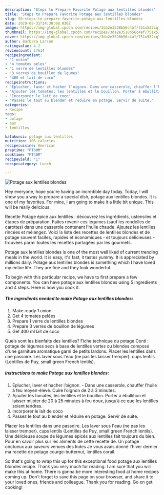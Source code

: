 ```yaml
---
description: "Steps to Prepare Favorite Potage aux lentilles blondes"
title: "Steps to Prepare Favorite Potage aux lentilles blondes"
slug: 50-steps-to-prepare-favorite-potage-aux-lentilles-blondes
date: 2020-08-31T14:30:08.030Z
image: https://img-global.cpcdn.com/recipes/3da2e3528b56c4af/751x532cq70/potage-aux-lentilles-blondes-photo-principale-de-la-recette.jpg
thumbnail: https://img-global.cpcdn.com/recipes/3da2e3528b56c4af/751x532cq70/potage-aux-lentilles-blondes-photo-principale-de-la-recette.jpg
cover: https://img-global.cpcdn.com/recipes/3da2e3528b56c4af/751x532cq70/potage-aux-lentilles-blondes-photo-principale-de-la-recette.jpg
author: Barbara Larson
ratingvalue: 4.2
reviewcount: 17614
recipeingredient:
- "1 onion"
- "4 tomates peles"
- "1 verre de lentilles blondes"
- "3 verres de bouillon de lgumes"
- "400 ml lait de coco"
recipeinstructions:
- "Éplucher, laver et hacher l’oignon. Dans une casserole, chauffer l’huile à feu moyen-élevé. Cuire l’oignon de 2 à 3 minutes."
- "Ajouter les tomates, les lentilles et le bouillon. Porter à ébullition et laisser mijoter de 20 à 25 minutes à feu doux, jusqu’à ce que les lentilles soient tendres."
- "Incorporer le lait de coco"
- "Passez le tout au blender et réduire en potage. Servir de suite."
categories:
- Recipe
tags:
- potage
- aux
- lentilles

katakunci: potage aux lentilles 
nutrition: 106 calories
recipecuisine: American
preptime: "PT38M"
cooktime: "PT40M"
recipeyield: "1"
recipecategory: Lunch

---
```



![Potage aux lentilles blondes](https://img-global.cpcdn.com/recipes/3da2e3528b56c4af/751x532cq70/potage-aux-lentilles-blondes-photo-principale-de-la-recette.jpg)

Hey everyone, hope you're having an incredible day today. Today, I will show you a way to prepare a special dish, potage aux lentilles blondes. It is one of my favorites. For mine, I am going to make it a little bit unique. This will be really delicious.

Recette Potage épicé aux lentilles : découvrez les ingrédients, ustensiles et étapes de préparation. Faites revenir ces légumes (sauf les rondelles de carottes) dans une casserole contenant l&#39;huile chaude. Ajoutez les lentilles rincées et mélangez. Voici la liste des recettes de lentilles blondes et de potage souvent faciles, rapides et économiques - et toujours délicieuses - trouvées parmi toutes les recettes partagées par les gourmets.

Potage aux lentilles blondes is one of the most well liked of current trending meals in the world. It is easy, it's fast, it tastes yummy. It is appreciated by millions daily. Potage aux lentilles blondes is something which I have loved my entire life. They are fine and they look wonderful.


To begin with this particular recipe, we have to first prepare a few components. You can have potage aux lentilles blondes using 5 ingredients and 4 steps. Here is how you cook it.

<!--inarticleads1-->

##### The ingredients needed to make Potage aux lentilles blondes:

1. Make ready 1 onion
1. Get 4 tomates pelées
1. Prepare 1 verre de lentilles blondes
1. Prepare 3 verres de bouillon de légumes
1. Get 400 ml lait de coco


Quels sont les bienfaits des lentilles? Fiche technique du potage Conti : potage de légumes secs à base de lentilles vertes ou blondes composé d&#39;une garniture aromatique garni de petits lardons. Placer les lentilles dans une passoire. Les laver sous l&#39;eau (ne pas les laisser tremper). cups lentils (Lentilles de Puy, small green French lentils). 

<!--inarticleads2-->

##### Instructions to make Potage aux lentilles blondes:

1. Éplucher, laver et hacher l’oignon. - Dans une casserole, chauffer l’huile à feu moyen-élevé. Cuire l’oignon de 2 à 3 minutes.
1. Ajouter les tomates, les lentilles et le bouillon. Porter à ébullition et laisser mijoter de 20 à 25 minutes à feu doux, jusqu’à ce que les lentilles soient tendres.
1. Incorporer le lait de coco
1. Passez le tout au blender et réduire en potage. Servir de suite.


Placer les lentilles dans une passoire. Les laver sous l&#39;eau (ne pas les laisser tremper). cups lentils (Lentilles de Puy, small green French lentils). Une délicieuse soupe de légumes épicés aux lentilles fait toujours du bien. Pour en savoir plus sur les aliments de cette recette de. Un potage onctueux aux saveurs venues des Indes Je vous avais donné l&#39;hiver dernier ma recette de potage courge-butternut, lentilles corail. 

So that's going to wrap this up for this exceptional food potage aux lentilles blondes recipe. Thank you very much for reading. I am sure that you will make this at home. There is gonna be more interesting food at home recipes coming up. Don't forget to save this page on your browser, and share it to your loved ones, friends and colleague. Thank you for reading. Go on get cooking!
